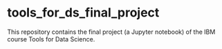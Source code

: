 # tools_for_ds_final_project
This repository contains the final project (a Jupyter notebook) of the IBM course Tools for Data Science.
